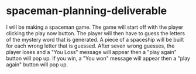 # spaceman-planning-deliverable
I will be making a spaceman game. 
The game will start off with the player clicking the play now button. 
The player will then have to guess the letters of the mystery word that is generated.
A piece of a spaceship will be built for each wrong letter that is guessed.
After seven wrong guesses, the player loses and a "You Loss" message will appear then a "play again" button will pop up.
If you win, a "You won" message will appear then a "play again" button will pop up.
